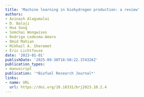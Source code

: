 ```yaml
---
title: 'Machine learning in biohydrogen production: a review'
authors:
- Avinash Alagumalai
- D. Balaji
- Hua Song
- Somchai Wongwises
- Rodrigo Ledesma‐Amaro
- Omid Mahian
- Mikhail А. Sheremet
- Éric Lichtfouse
date: '2023-01-01'
publishDate: '2025-09-30T18:50:22.374326Z'
publication_types:
- manuscript
publication: '*Biofuel Research Journal*'
links:
- name: URL
  url: https://doi.org/10.18331/brj2023.10.2.4
---
```

